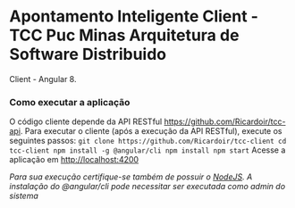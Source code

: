 # Apontamento Inteligente Client - TCC Puc Minas Arquitetura de Software Distribuido #
Client - Angular 8.
### Como executar a aplicação
O código cliente depende da API RESTful https://github.com/Ricardoir/tcc-api.
Para executar o cliente (após a execução da API RESTful), execute os seguintes passos:
``
git clone https://github.com/Ricardoir/tcc-client
cd tcc-client
npm install -g @angular/cli
npm install
npm start
``
Acesse a aplicação em [http://localhost:4200](http://localhost:4200)

*Para sua execução certifique-se também de possuir o [NodeJS](http://nodejs.org).*
*A instalação do @angular/cli pode necessitar ser executada como admin do sistema*
